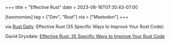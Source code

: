 +++
title = "Effective Rust"
date = 2023-06-16T07:35:43-07:00

[taxonomies]
tag = ["Dev", "Rust"]
via = ["Mastodon"]
+++

via [Rust Daily](https://emacs.ch/@rust/110549399218883378): Effective Rust (35 Specific Ways to Improve Your Rust Code):

<!-- more -->

David Drysdale: [Effective Rust: 35 Specific Ways to Improve Your Rust Code](https://www.lurklurk.org/effective-rust/)
